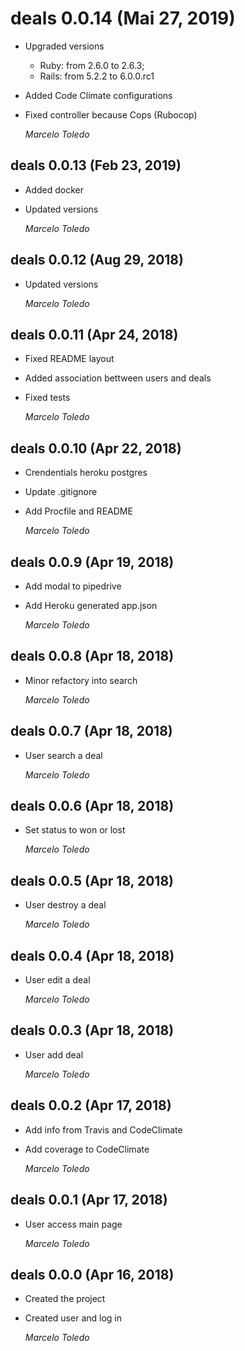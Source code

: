 # deals 0.0.14 (Mai 27, 2019) ##

* Upgraded versions
  * Ruby: from 2.6.0 to 2.6.3;
  * Rails: from 5.2.2 to 6.0.0.rc1
* Added Code Climate configurations
* Fixed controller because Cops (Rubocop)

  *Marcelo Toledo*

## deals 0.0.13 (Feb 23, 2019) #

* Added docker
* Updated versions

  *Marcelo Toledo*

## deals 0.0.12 (Aug 29, 2018) ##

* Updated versions

  *Marcelo Toledo*

## deals 0.0.11 (Apr 24, 2018) ##

* Fixed README layout
* Added association bettween users and deals
* Fixed tests

  *Marcelo Toledo*

## deals 0.0.10 (Apr 22, 2018) ##

* Crendentials heroku postgres
* Update .gitignore
* Add Procfile and README

  *Marcelo Toledo*

## deals 0.0.9 (Apr 19, 2018) ##

* Add modal to pipedrive
* Add Heroku generated app.json

  *Marcelo Toledo*

## deals 0.0.8 (Apr 18, 2018) ##

* Minor refactory into search

  *Marcelo Toledo*

## deals 0.0.7 (Apr 18, 2018) ##

* User search a deal

  *Marcelo Toledo*

## deals 0.0.6 (Apr 18, 2018) ##

* Set status to won or lost

  *Marcelo Toledo*

## deals 0.0.5 (Apr 18, 2018) ##

* User destroy a deal

  *Marcelo Toledo*

## deals 0.0.4 (Apr 18, 2018) ##

* User edit a deal

  *Marcelo Toledo*

## deals 0.0.3 (Apr 18, 2018) ##

* User add deal

  *Marcelo Toledo*

## deals 0.0.2 (Apr 17, 2018) ##

* Add info from Travis and CodeClimate
* Add coverage to CodeClimate

  *Marcelo Toledo*

## deals 0.0.1 (Apr 17, 2018) ##

* User access main page

  *Marcelo Toledo*

## deals 0.0.0 (Apr 16, 2018) ##

* Created the project
* Created user and log in

  *Marcelo Toledo*
